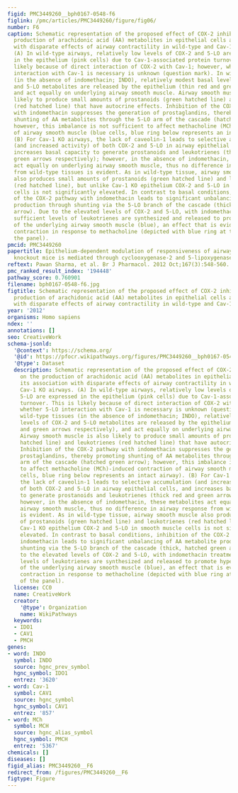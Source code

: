 ```yaml
---
figid: PMC3449260__bph0167-0548-f6
figlink: /pmc/articles/PMC3449260/figure/fig06/
number: F6
caption: Schematic representation of the proposed effect of COX-2 inhibition on the
  production of arachidonic acid (AA) metabolites in epithelial cells and its association
  with disparate effects of airway contractility in wild-type and Cav-1 KO airways.
  (A) In wild-type airways, relatively low levels of COX-2 and 5-LO are expressed
  in the epithelium (pink cells) due to Cav-1-associated protein turnover. This is
  likely because of direct interaction of COX-2 with Cav-1; however, whether 5-LO
  interaction with Cav-1 is necessary is unknown (question mark). In wild-type tissues
  (in the absence of indomethacin; INDO), relatively modest basal levels of COX-2
  and 5-LO metabolites are released by the epithelium (thin red and green arrows respectively),
  and act equally on underlying airway smooth muscle. Airway smooth muscle is also
  likely to produce small amounts of prostanoids (green hatched line) and leukotrienes
  (red hatched line) that have autocrine effects. Inhibition of the COX-2 pathway
  with indomethacin suppresses the generation of prostaglandins, thereby promoting
  shunting of AA metabolites through the 5-LO arm of the cascade (hatched green arrow);
  however, this imbalance is not sufficient to affect methacholine (MCh)-induced contraction
  of airway smooth muscle (blue cells, blue ring below represents an intact airway).
  (B) For Cav-1 KO airways, the lack of caveolin-1 leads to selective accumulation
  (and increased activity) of both COX-2 and 5-LO in airway epithelial cells, and
  increases basal capacity to generate prostanoids and leukotrienes (thick red and
  green arrows respectively); however, in the absence of indomethacin, these metabolites
  act equally on underlying airway smooth muscle, thus no difference in airway response
  from wild-type tissues is evident. As in wild-type tissue, airway smooth muscle
  also produces small amounts of prostanoids (green hatched line) and leukotrienes
  (red hatched line), but unlike Cav-1 KO epithelium COX-2 and 5-LO in smooth muscle
  cells is not significantly elevated. In contrast to basal conditions, inhibition
  of the COX-2 pathway with indomethacin leads to significant unbalancing of AA metabolite
  production through shunting via the 5-LO branch of the cascade (thick, hatched green
  arrow). Due to the elevated levels of COX-2 and 5-LO, with indomethacin treatment
  sufficient levels of leukotrienes are synthesized and released to promote hypercontractility
  of the underlying airway smooth muscle (blue), an effect that is evident by excessive
  contraction in response to methacholine (depicted with blue ring at the bottom of
  the panel).
pmcid: PMC3449260
papertitle: Epithelium-dependent modulation of responsiveness of airways from caveolin-1
  knockout mice is mediated through cyclooxygenase-2 and 5-lipoxygenase.
reftext: Pawan Sharma, et al. Br J Pharmacol. 2012 Oct;167(3):548-560.
pmc_ranked_result_index: '194448'
pathway_score: 0.760901
filename: bph0167-0548-f6.jpg
figtitle: Schematic representation of the proposed effect of COX-2 inhibition on the
  production of arachidonic acid (AA) metabolites in epithelial cells and its association
  with disparate effects of airway contractility in wild-type and Cav-1 KO airways
year: '2012'
organisms: Homo sapiens
ndex: ''
annotations: []
seo: CreativeWork
schema-jsonld:
  '@context': https://schema.org/
  '@id': https://pfocr.wikipathways.org/figures/PMC3449260__bph0167-0548-f6.html
  '@type': Dataset
  description: Schematic representation of the proposed effect of COX-2 inhibition
    on the production of arachidonic acid (AA) metabolites in epithelial cells and
    its association with disparate effects of airway contractility in wild-type and
    Cav-1 KO airways. (A) In wild-type airways, relatively low levels of COX-2 and
    5-LO are expressed in the epithelium (pink cells) due to Cav-1-associated protein
    turnover. This is likely because of direct interaction of COX-2 with Cav-1; however,
    whether 5-LO interaction with Cav-1 is necessary is unknown (question mark). In
    wild-type tissues (in the absence of indomethacin; INDO), relatively modest basal
    levels of COX-2 and 5-LO metabolites are released by the epithelium (thin red
    and green arrows respectively), and act equally on underlying airway smooth muscle.
    Airway smooth muscle is also likely to produce small amounts of prostanoids (green
    hatched line) and leukotrienes (red hatched line) that have autocrine effects.
    Inhibition of the COX-2 pathway with indomethacin suppresses the generation of
    prostaglandins, thereby promoting shunting of AA metabolites through the 5-LO
    arm of the cascade (hatched green arrow); however, this imbalance is not sufficient
    to affect methacholine (MCh)-induced contraction of airway smooth muscle (blue
    cells, blue ring below represents an intact airway). (B) For Cav-1 KO airways,
    the lack of caveolin-1 leads to selective accumulation (and increased activity)
    of both COX-2 and 5-LO in airway epithelial cells, and increases basal capacity
    to generate prostanoids and leukotrienes (thick red and green arrows respectively);
    however, in the absence of indomethacin, these metabolites act equally on underlying
    airway smooth muscle, thus no difference in airway response from wild-type tissues
    is evident. As in wild-type tissue, airway smooth muscle also produces small amounts
    of prostanoids (green hatched line) and leukotrienes (red hatched line), but unlike
    Cav-1 KO epithelium COX-2 and 5-LO in smooth muscle cells is not significantly
    elevated. In contrast to basal conditions, inhibition of the COX-2 pathway with
    indomethacin leads to significant unbalancing of AA metabolite production through
    shunting via the 5-LO branch of the cascade (thick, hatched green arrow). Due
    to the elevated levels of COX-2 and 5-LO, with indomethacin treatment sufficient
    levels of leukotrienes are synthesized and released to promote hypercontractility
    of the underlying airway smooth muscle (blue), an effect that is evident by excessive
    contraction in response to methacholine (depicted with blue ring at the bottom
    of the panel).
  license: CC0
  name: CreativeWork
  creator:
    '@type': Organization
    name: WikiPathways
  keywords:
  - IDO1
  - CAV1
  - PMCH
genes:
- word: INDO
  symbol: INDO
  source: hgnc_prev_symbol
  hgnc_symbol: IDO1
  entrez: '3620'
- word: Cav-1
  symbol: CAV1
  source: hgnc_symbol
  hgnc_symbol: CAV1
  entrez: '857'
- word: MCh
  symbol: MCH
  source: hgnc_alias_symbol
  hgnc_symbol: PMCH
  entrez: '5367'
chemicals: []
diseases: []
figid_alias: PMC3449260__F6
redirect_from: /figures/PMC3449260__F6
figtype: Figure
---
```

